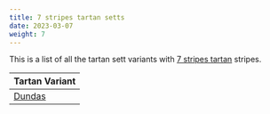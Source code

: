 ```yaml
---
title: 7 stripes tartan setts
date: 2023-03-07
weight: 7
---
```

This is a list of all the tartan sett variants with [7 stripes tartan](/stripes/stripes7/) stripes.

| Tartan Variant |
|---------------|
| [Dundas](/tartans/k/8/db32/k24/dg48/dr2/dg4/k/4/)||
